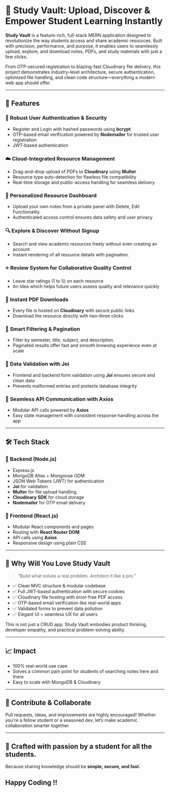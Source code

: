 # 📘 Study Vault: Upload, Discover & Empower Student Learning Instantly

**Study Vault** is a feature-rich, full-stack MERN application designed to revolutionize the way students access and share academic resources. Built with precision, performance, and purpose, it enables users to seamlessly upload, explore, and download notes, PDFs, and study materials with just a few clicks.

From OTP-secured registration to blazing-fast Cloudinary file delivery, this project demonstrates industry-level architecture, secure authentication, optimized file handling, and clean code structure—everything a modern web app should offer.

---

## 🚀 Features

### 🔐 **Robust User Authentication & Security**

* Register and Login with hashed passwords using **bcrypt**
* OTP-based email verification powered by **Nodemailer** for trusted user registration
* JWT-based authentication

### ☁️ **Cloud-Integrated Resource Management**

* Drag-and-drop upload of PDFs to **Cloudinary** using **Multer**
* Resource type auto-detection for flawless file compatibility
* Real-time storage and public-access handling for seamless delivery

### 📂 **Personalized Resource Dashboard**

* Upload your own notes from a private panel with Delete, Edit Functionality.
* Authenticated access control ensures data safety and user privacy

### 🔍 **Explore & Discover Without Signup**

* Search and view academic resources freely without even creating an account
* Instant rendering of all resource details with pagination.

### ⭐ **Review System for Collaborative Quality Control**

* Leave star ratings (1 to 5) on each resource
* An Idea which helps future users assess quality and relevance quickly

### 📄 **Instant PDF Downloads**

* Every file is hosted on **Cloudinary** with secure public links
* Download the resource directly with two-three clicks &#x20;

### 🎯 **Smart Filtering & Pagination**

* Filter by semester, title, subject, and description.
* Paginated results offer fast and smooth browsing experience even at scale

### 🧼 **Data Validation with Joi**

* Frontend and backend form validation using **Joi** ensures secure and clean data
* Prevents malformed entries and protects database integrity

### 🔗 **Seamless API Communication with Axios**

* Modular API calls powered by **Axios**
* Easy state management with consistent response handling across the app

---

## 🛠️ Tech Stack

### 🔧 Backend (Node.js)

* Express.js&#x20;
* MongoDB Atlas + Mongoose ODM
* JSON Web Tokens (JWT) for authentication
* **Joi** for validation
* **Multer** for file upload handling
* **Cloudinary SDK** for cloud storage
* **Nodemailer** for OTP email delivery

### 🎨 Frontend (React.js)

* Modular React components and pages
* Routing with **React Router DOM**
* API calls using **Axios**
* Responsive design using plain CSS

---

## 🌟 Why Will You Love Study Vault

> “Build what solves a real problem. Architect it like a pro.”

* ✅ Clean MVC structure & modular codebase
* ✅ Full JWT-based authentication with secure cookies
* ✅ Cloudinary file hosting with error-free PDF access
* ✅ OTP-based email verification like real-world apps
* ✅ Validated forms to prevent data pollution
* ✅ Elegant UI + seamless UX for all users

This is not just a CRUD app. Study Vault embodies product thinking, developer empathy, and practical problem-solving ability.

---

## 📈 Impact

* 100% real-world use case
* Solves a common pain point for students of searching notes here and there
* Easy to scale with MongoDB & Cloudinary

---

## 🤝 Contribute & Collaborate

Pull requests, ideas, and improvements are highly encouraged! Whether you're a fellow student or a seasoned dev, let’s make academic collaboration smarter together.

---

## 🧠 Crafted with passion by a student for all the students.

Because sharing knowledge should be **simple, secure, and fast.**

## Happy Coding !!
